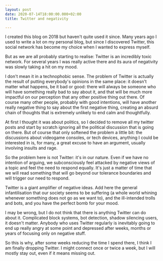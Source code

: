 ```yaml
---
layout: post
date: 2020-07-14T18:00:00.000+02:00
title: Twitter and negativity

---
```

I created this blog on 2018 but haven't quite used it since. Many years ago I used to write a lot on my personal blog, but since I discovered Twitter, this social network has become my choice when I wanted to express myself.

But as we are all probably starting to realise: Twitter is an incredibly toxic network. For several years I was really active there and its aura of negativity was slowly taking a hit on my mood.

I don't mean it in a technophobic sense. The problem of Twitter is actually the result of putting everybody's opinions in the same place: it doesn't matter what happens, be it bad or good: there will always be someone who will have something really bad to say about it, and that will be much more impactful on our perception that any other positive thing out there. Of course many other people, probably with good intentions, will have another really negative thing to say about the first negative thing, creating an absurd chain of thoughts that is extremely unlikely to end calm and thoughtfully.

At first I thought it was about politics, so I decided to remove all my twitter posts and start by scratch ignoring all the political discussion that is going on there. But of course that only softened the problem a little bit: the discussions about videogame consoles, or tech devices, anything I could be interested in is, for many, a great excuse to have an argument, usually involving insults and rage.

So the problem here is not Twitter: it's in our nature. Even if we have no intention of arguing, we subconsciously feel attacked by negative views of a topic and feel the need to respond equally. It's just a matter of time that we will read something that will go beyond our tolerance boundaries and will trigger our need to respond.

Twitter is a giant amplifier of negative ideas. Add here the general infantilisation that our society seems to be suffering (a whole world whining whenever something does not go as we want to), and the ill-intended trolls and bots, and you have the perfect bomb for your mood.

I may be wrong, but I do not think that there is anything Twitter can do about it. Complicated block systems, bot detection, shadow silencing users, it doesn't matter. Anybody who uses Twitter regularly is inevitably going to end up really angry at some point and depressed after weeks, months or years of focusing only on negative stuff.

So this is why, after some weeks reducing the time I spend there, I think I am finally dropping Twitter. I might connect once or twice a week, but I will mostly stay out, even if it means missing out.